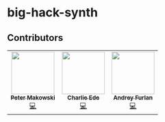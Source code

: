 # big-hack-synth

## Contributors
<table>
  <tr>
    <td align="center">
      <a href="https://makowski.uk/"><img src="https://avatars.githubusercontent.com/u/7452681?v=3?s=100" width="100px;" alt=""/><br /><sub><b>Peter Makowski</b></sub></a><br /><a href="https://github.com/totallymoney/totally-synth/commits?author=petermakowski" title="Code">💻</a>
    </td>
        <td align="center">
      <a href="https://github.com/klaatu01"><img src="https://avatars.githubusercontent.com/u/22171170?v=3?s=100" width="100px;" alt=""/><br /><sub><b>Charlie Ede</b></sub></a><br /><a href="https://github.com/totallymoney/totally-synth/commits?author=klaatu01" title="Code">💻</a>
    </td>
        <td align="center">
      <a href="https://github.com/menttys"><img src="https://avatars.githubusercontent.com/u/11960601?v=3?s=100" width="100px;" alt=""/><br /><sub><b>Andrey Furlan</b></sub></a><br /><a href="https://github.com/totallymoney/totally-synth/commits?author=menttys" title="Code">💻</a>
    </td>
  </tr>
  </table>
